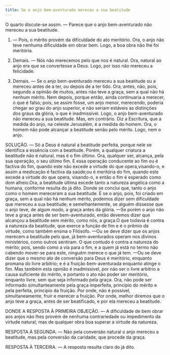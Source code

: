 ```yaml
---
title: Se o anjo bem-aventurado mereceu a sua beatitude
---
```


O quarto discute-se assim. — Parece que o anjo bem-aventurado não mereceu a sua beatitude.  

1. — Pois, o mérito provém da dificuldade do ato meritório. Ora, o anjo não teve nenhuma dificuldade em obrar bem. Logo, a boa obra não lhe foi meritória.  

2. Demais. — Nós não merecemos pelo que nos é natural. Ora, natural ao anjo era que se convertesse a Deus. Logo, por isso não mereceu a felicidade.  

3. Demais. — Se o anjo bem-aventurado mereceu a sua beatitude ou a mereceu antes de a ter, ou depois de a ter tido. Ora, antes, não, pois, segundo a opinião de muitos, antes não teve a graça, sem a qual não há nenhum mérito. Nem depois, porque então, ainda continuaria a merecer, o que é falso; pois, se assim fosse, um anjo menor, merecendo, poderia chegar ao grau do anjo superior, e não seriam estáveis as distinções dos graus da glória, o que é inadmissível. Logo, o anjo bem-aventurado não mereceu a sua beatitude.  Mas, em contrário. Diz a Escritura, que a medida do anjo, na celeste Jerusalém, é a medida do homem. Ora, o homem não pode alcançar a beatitude senão pelo mérito. Logo, nem o anjo.  

SOLUÇÃO. — Só a Deus é natural a beatitude perfeita, porque nele se identifica a essência com a beatitude. Porém, a qualquer criatura a beatitude não é natural, mas é o fim último. Ora, qualquer ser, alcança, pela sua operação, o seu último fim. E essa operação conducente ao fim ou é factiva do fim, quando este não excede a virtude do que opera,visando-o, e assim a medicação é factiva da saúde;ou é meritória do fim, quando este excede a virtude do que opera, visando-o, e então o fim é esperado como dom alheio.Ora, a beatitude última excede tanto a natureza angélica como a humana, conforme resulta do já dito. Donde se conclui que, tanto o anjo como o homem mereceram a sua beatitude.  E se o anjo, pois, foi criado em graça, sem a qual não há nenhum mérito, podemos dizer sem dificuldade que mereceu a sua beatitude; e semelhantemente, se alguém dissesse que o anjo teve, de algum modo, a graça antes da glória. —Se porém o anjo não teve a graça antes de ser bem-aventurado, então devemos dizer que alcançou a beatitude sem mérito, como nós, a graça.O que todavia é contra a natureza da beatitude, que exerce a função de fim e é o prêmio da virtude, como também ensina o Filósofo. —Ou se deve dizer que os anjos merecem a beatitude pelo que, já bem-aventurados operam nos divinos ministérios, como outros sentiram. O que contudo é contra a natureza do mérito; pois, sendo como a via para o fim, e a quem já está no termo não cabendo mover-se para este, ninguém merece o que já tem. —Ou se deve dizer que o mesmo ato de conversão para Deus é meritório, enquanto promana do livre arbítrio; e é a fruição bem-aventurada enquanto atinge o fim. Mas também esta opinião é inadmissível, por não ser o livre arbítrio a causa suficiente do mérito, e portanto o ato não poder ser meritório, enquanto livre, sem que seja informado pela graça. Ora, não pode ser informado simultanteamente pela graça imperfeita, princípio do mérito e pela perfeita, princípio da fruição. Por onde, não é possível, simultaneamente, fruir e merecer a fruição.  Por onde, melhor diremos que o anjo teve a graça, antes de ser beatificado, e por ela mereceu a beatitude.  

DONDE A RESPOSTA À PRIMEIRA OBJEÇÃO. — A dificuldade de bem obrar aos anjos não lhes provém de nenhuma contrariedade ou impedimento da virtude natural; mas de qualquer obra boa superar a virtude da natureza.  

RESPOSTA À SEGUNDA. — Não pela conversão natural o anjo mereceu a beatitude, mas pela conversão da caridade, que procede da graça.  

RESPOSTA À TERCEIRA. — A resposta resulta claro do já dito.